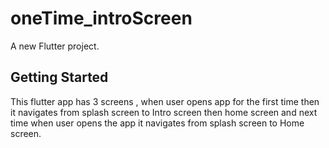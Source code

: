 # oneTime_introScreen

A new Flutter project.

## Getting Started


This flutter app has 3 screens , when user opens app for the first time then it navigates from splash screen to 
Intro screen then home screen and next time when user opens the app it navigates from splash screen to 
Home screen.
